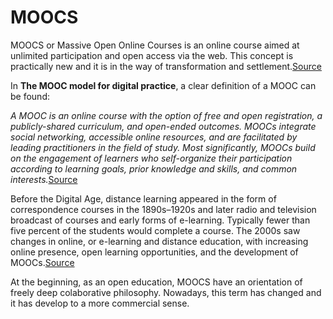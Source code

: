 # MOOCS

MOOCS or Massive Open Online Courses is an online course aimed at unlimited participation and open access via the web. This concept is practically new and it is in the way of transformation and settlement.[Source](http://www.globalnewlightofmyanmar.com/massive-open-online-courses-moocs/)

In **The MOOC model for digital practice**, a clear definition of a MOOC can be found:

*A MOOC is an online course with the option of free and open registration, a publicly-shared curriculum, and open-ended outcomes. MOOCs integrate social networking, accessible online resources, and are facilitated by leading practitioners in the field of study. Most significantly, MOOCs build on the engagement of learners who self-organize their participation according to learning goals, prior knowledge and skills, and common interests.*[Source](http://desarrolloweb.dlsi.ua.es/moocs/what-is-a-mooc)

Before the Digital Age, distance learning appeared in the form of correspondence courses in the 1890s–1920s and later radio and television broadcast of courses and early forms of e-learning. Typically fewer than five percent of the students would complete a course. The 2000s saw changes in online, or e-learning and distance education, with increasing online presence, open learning opportunities, and the development of MOOCs.[Source](https://books.google.es/books?id=E1QcDQAAQBAJ&pg=PT34&lpg=PT34&dq=Before+the+Digital+Age,+distance+learning+appeared+in+the+form+of+correspondence+courses+in+the+1890s%E2%80%931920s+and+later+radio+and+television+broadcast+of+courses+and+early+forms+of+e-learning.+Typically+fewer+than+five+percent+of+the+students+would+complete+a+course.+The+2000s+saw+changes+in+online,+or+e-learning+and+distance+education,+with+increasing+online+presence,+open+learning+opportunities,+and+the+development+of+MOOCs.&source=bl&ots=9cyRoRzhEH&sig=kAyI3m9TKJxWs4dQqq0Cnae-qeQ&hl=hu&sa=X&ved=0ahUKEwjLw9-WhOzaAhUoyKYKHQwZA8IQ6AEIPDAC#v=onepage&q=Before%20the%20Digital%20Age%2C%20distance%20learning%20appeared%20in%20the%20form%20of%20correspondence%20courses%20in%20the%201890s%E2%80%931920s%20and%20later%20radio%20and%20television%20broadcast%20of%20courses%20and%20early%20forms%20of%20e-learning.%20Typically%20fewer%20than%20five%20percent%20of%20the%20students%20would%20complete%20a%20course.%20The%202000s%20saw%20changes%20in%20online%2C%20or%20e-learning%20and%20distance%20education%2C%20with%20increasing%20online%20presence%2C%20open%20learning%20opportunities%2C%20and%20the%20development%20of%20MOOCs.&f=false)

At the beginning, as an open education, MOOCS have an orientation of freely deep colaborative philosophy. Nowadays, this term has changed and it has develop to a more commercial sense.
